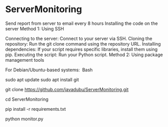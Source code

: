 # ServerMonitoring
Send report from server to email every 8 hours
Installing the code on the server
Method 1: Using SSH

Connecting to the server: Connect to your server via SSH.
Cloning the repository: Run the git clone command using the repository URL.
Installing dependencies: If your script requires specific libraries, install them using pip.
Executing the script: Run your Python script.
Method 2: Using package management tools

For Debian/Ubuntu-based systems:
‌
Bash

sudo apt update
sudo apt install git

git clone https://github.com/javadubu/ServerMonitoring.git

cd ServerMonitoring

pip install -r requirements.txt

python monitor.py

